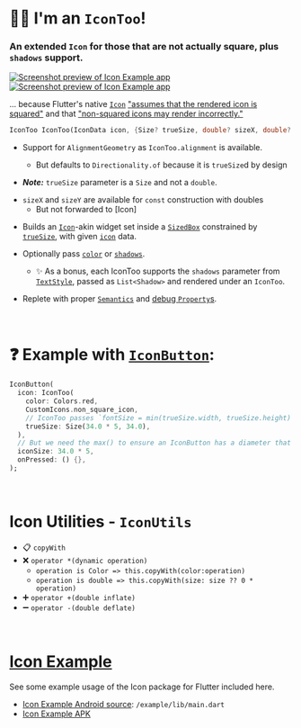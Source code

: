 # 🙋‍♂️ I'm an `IconToo`!

### An extended `Icon` for those that are not actually square, plus `shadows` support.

[![Screenshot preview of Icon Example app](https://github.com/Zabadam/icon_too/blob/main/doc/IconToo_Example_thumb.png?raw=true)](https://github.com/Zabadam/icon_too/blob/main/doc/IconToo_Example.png?raw=true 'Fullsize')[![Screenshot preview of Icon Example app](https://github.com/Zabadam/icon_too/blob/main/doc/IconToo_Example_Demo2_thumb.png?raw=true)](https://github.com/Zabadam/icon_too/blob/main/doc/IconToo_Example_Demo2.png?raw=true 'Fullsize')

... because Flutter's native [`Icon`](https://api.flutter.dev/flutter/widgets/Icon-class.html 'Flutter API: Icon') ["assumes that the rendered icon is squared"](https://github.com/flutter/flutter/blob/f2a25c5bd2de39a80246370ad53c5bf2e93c81be/packages/flutter/lib/src/widgets/icon.dart#L24) and that ["non-squared icons may render incorrectly."](https://github.com/flutter/flutter/blob/f2a25c5bd2de39a80246370ad53c5bf2e93c81be/packages/flutter/lib/src/widgets/icon.dart#L25)

```dart
IconToo IconToo(IconData icon, {Size? trueSize, double? sizeX, double? sizeY, Color? color, List<Shadow>? shadows, AlignmentGeometry? alignment, TextDirection? textDirection, String? semanticLabel})
```
* Support for `AlignmentGeometry` as `IconToo.alignment` is available.
  - But defaults to `Directionality.of` because it is `trueSize`d by design

* ***Note:*** `trueSize` parameter is a `Size` and not a `double`.
- `sizeX` and `sizeY` are available for `const` construction with doubles
  - But not forwarded to [Icon]

* Builds an [`Icon`](https://api.flutter.dev/flutter/widgets/Icon-class.html 'Flutter API: Icon')-akin widget
set inside a [`SizedBox`](https://api.flutter.dev/flutter/widgets/SizedBox-class.html 'Flutter API: SizedBox') constrained by [`trueSize`](https://pub.dev/documentation/icon/latest/icon/IconToo/trueSize.html 'Icon API: trueSize'), with given [`icon`](https://pub.dev/documentation/icon/latest/icon/IconToo/icon.html 'Icon API: icon') data.

* Optionally pass [`color`](https://pub.dev/documentation/icon/latest/icon/IconToo/color.html 'Icon API: color') or [`shadows`](https://pub.dev/documentation/icon/latest/icon/IconToo/shadows.html 'Icon API: shadows').

  * ✨ As a bonus, each IconToo supports the `shadows` parameter from [`TextStyle`](https://api.flutter.dev/flutter/dart-ui/TextStyle-class.html 'Flutter API: TextStyle'), passed as `List<Shadow>` and rendered under an `IconToo`.

* Replete with proper [`Semantics`](https://api.flutter.dev/flutter/widgets/Semantics-class.html 'Flutter API: Semantics') and [debug `Property`s](https://api.flutter.dev/flutter/foundation/DoubleProperty-class.html 'Flutter API: DoubleProperty').

&nbsp;

# ❓ Example with [`IconButton`](https://api.flutter.dev/flutter/material/IconButton-class.html 'Flutter API: IconButton'):

```dart
IconButton(
  icon: IconToo(
    color: Colors.red,
    CustomIcons.non_square_icon,
    // IconToo passes `fontSize = min(trueSize.width, trueSize.height)` to `TextStyle()`
    trueSize: Size(34.0 * 5, 34.0),
  ),
  // But we need the max() to ensure an IconButton has a diameter that encompasses the entire IconToo
  iconSize: 34.0 * 5,
  onPressed: () {},
);
```

&nbsp;

# Icon Utilities - `IconUtils`
- 📋 `copyWith`
- ❌ `operator *(dynamic operation)`
  - `operation is Color => this.copyWith(color:operation)`
  - `operation is double => this.copyWith(size: size ?? 0 * operation)`
- ➕ `operator +(double inflate)`
- ➖ `operator -(double deflate)`

&nbsp;

# [Icon Example](https://github.com/Zabadam/icon_too/tree/main/example)

See some example usage of the Icon package for Flutter included here.
- [Icon Example Android source](https://github.com/Zabadam/icon_too/tree/main/example/lib/main.dart): `/example/lib/main.dart`
- [Icon Example APK](https://github.com/Zabadam/icon_too/tree/main/example/build/app/outputs/flutter-apk/app-release.apk)
